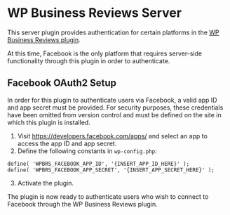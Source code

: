 # WP Business Reviews Server

This server plugin provides authentication for certain platforms in the [WP Business Reviews plugin](https://github.com/wordimpress/wp-business-reviews).

At this time, Facebook is the only platform that requires server-side functionality through this plugin in order to authenticate.

## Facebook OAuth2 Setup

In order for this plugin to authenticate users via Facebook, a valid app ID and app secret must be provided. For security purposes, these credentials have been omitted from version control and must be defined on the site in which this plugin is installed.

1. Visit https://developers.facebook.com/apps/ and select an app to access the app ID and app secret.
2. Define the following constants in `wp-config.php`:

```
define( 'WPBRS_FACEBOOK_APP_ID', '{INSERT_APP_ID_HERE}' );
define( 'WPBRS_FACEBOOK_APP_SECRET', '{INSERT_APP_SECRET_HERE}' );
```

3. Activate the plugin.

The plugin is now ready to authenticate users who wish to connect to Facebook through the WP Business Reviews plugin.
